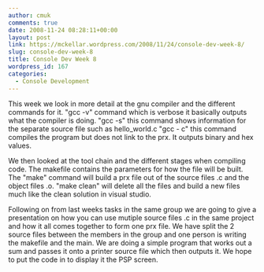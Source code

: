 ```yaml
---
author: cmuk
comments: true
date: 2008-11-24 08:28:11+00:00
layout: post
link: https://mckellar.wordpress.com/2008/11/24/console-dev-week-8/
slug: console-dev-week-8
title: Console Dev Week 8
wordpress_id: 167
categories:
  - Console Development
---
```


This week we look in more detail at the gnu compiler and the different commands for it.
"gcc -v" command which is verbose it basically outputs what the compiler is doing.
"gcc -s" this command shows information for the separate source file such as hello_world.c
"gcc - c" this command compiles the program but does not link to the prx. It outputs binary and hex values.

We then looked at the tool chain and the different stages when compiling code. The makefile contains the parameters for how the file will be built. The "make" command will build a prx file out of the source files .c and the object files .o. "make clean" will delete all the files and build a new files much like the clean solution in visual studio.

Following on from last weeks tasks in the same group we are going to give a presentation on how you can use mutiple source files .c in the same project and how it all comes together to form one prx file. We have split the 2 source files between the members in the group and one person is writing the makefile and the main. We are doing a simple program that works out a sum and passes it onto a printer source file which then outputs it. We hope to put the code in to display it the PSP screen.

